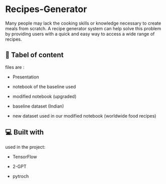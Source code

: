 # Recipes-Generator
 Many people may lack the cooking skills or knowledge necessary to create meals from scratch. A recipe generator system can help solve this problem by providing users with a quick and easy way to access a wide range of recipes.
<h2>🚀 Tabel of content</h2>
files are : 

*   Presentation

*   notebook of the baseline used
  
*   modified notebook (upgraded)
  
*   baseline dataset (Indian)
  
*   new dataset used in our modified notebook (worldwide food recipes)
<h2>💻 Built with</h2>

used in the project:

*   TensorFlow
  
*   2-GPT
  
*   pytroch
